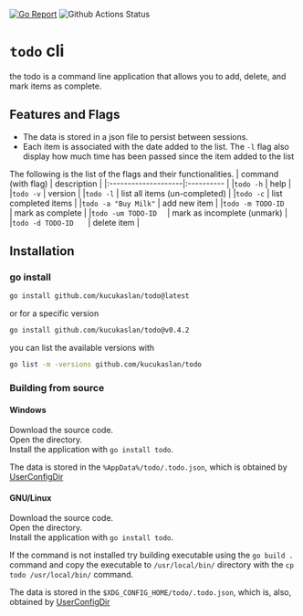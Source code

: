 [![Go Report](https://goreportcard.com/badge/github.com/kucukaslan/todo)](https://goreportcard.com/report/github.com/kucukaslan/todo) ![Github Actions Status](https://github.com/kucukaslan/todo/actions/workflows/go.yml/badge.svg)

# `todo` cli
the todo is a command line application that allows you to add, delete, and mark items as complete.

## Features and Flags 
- The data is stored in a json file to persist between sessions.   
- Each item is associated with the date added to the list. The `-l` flag also display how much time has been passed since the item added to the list


The following is the list of the flags and their functionalities.
|   command (with flag)	|  description 	| 
|:--------------------|:----------	|
|`todo -h`            | help  |
|`todo -v`            | version  |
|`todo -l`            | list all items (un-completed)   |
|`todo -c`            | list completed items  |
|`todo -a "Buy Milk"` | add new item  |
|`todo -m TODO-ID   ` | mark as complete  |
|`todo -um TODO-ID  ` | mark as incomplete (unmark)  |
|`todo -d TODO-ID   ` | delete item  |


## Installation
### go install

```bash
go install github.com/kucukaslan/todo@latest
```
or for a specific version

```bash
go install github.com/kucukaslan/todo@v0.4.2
```

you can list the available versions with
```bash
go list -m -versions github.com/kucukaslan/todo

```
### Building from source
#### Windows
Download the source code.  
Open the directory.  
Install the application with `go install todo`.  

The data is stored in the `%AppData%/todo/.todo.json`, 
which is obtained by [UserConfigDir](https://pkg.go.dev/os#UserConfigDir)

#### GNU/Linux
Download the source code.  
Open the directory.  
Install the application with `go install todo`.

If the command is not installed try building executable using the `go build .` command and copy the executable to `/usr/local/bin/` directory with the `cp todo /usr/local/bin/` command.

The data is stored in the `$XDG_CONFIG_HOME/todo/.todo.json`, 
which is, also, obtained by [UserConfigDir](https://pkg.go.dev/os#UserConfigDir)
